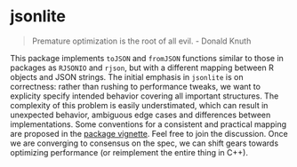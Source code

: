jsonlite
========

> Premature optimization is the root of all evil. - Donald Knuth

This package implements `toJSON` and `fromJSON` functions similar to those in packages as `RJSONIO` and `rjson`, but with a different mapping between R objects and JSON strings. The initial emphasis in `jsonlite` is on correctness: rather than rushing to performance tweaks, we want to explicity specify intended behavior covering all important structures. The complexity of this problem is easily understimated, which can result in unexpected behavior, ambiguous edge cases and differences between implementations. Some conventions for a consistent and practical mapping are proposed in the [package vignette](https://raw.github.com/jeroenooms/jsonlite/master/vignettes/json-mapping.pdf). Feel free to join the discussion. Once we are converging to consensus on the spec, we can shift gears towards optimizing performance (or reimplement the entire thing in C++).
